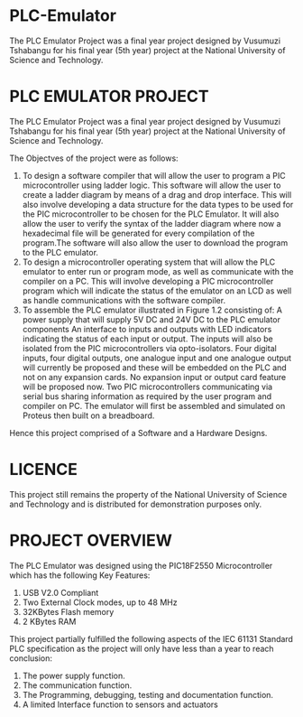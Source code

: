 # PLC-Emulator
The PLC Emulator Project was a final year project designed by Vusumuzi Tshabangu for his final year (5th year) project at the National University of Science and Technology. 

# PLC EMULATOR PROJECT                       

The PLC Emulator Project was a final year project designed by Vusumuzi Tshabangu for his final year (5th year) project at the National University of Science and Technology.

The Objectves of the project were as follows:

1. To design a software compiler that will allow the user to program a PIC microcontroller using ladder logic. 
 This software will allow the user to create a ladder diagram by means of a drag and drop interface. 
This will also involve developing a data structure for the data types to be used for the PIC microcontroller to be chosen for the PLC Emulator. 
It will also allow the user to verify the syntax of the ladder diagram where now a hexadecimal file will be generated for every compilation of the program.The software will also allow the user to download the program to the PLC emulator. 
2. To design a microcontroller operating system that will allow the PLC emulator to enter run or program mode, as well as communicate with the compiler on a PC. This will involve developing a PIC microcontroller program which will indicate the status of the emulator on an LCD as well as handle communications with the software compiler. 
3. To assemble the PLC emulator illustrated in Figure 1.2 consisting of: 
 A power supply that will supply 5V DC and 24V DC to the PLC emulator components 
An interface to inputs and outputs with LED indicators indicating the status of each input or output. The inputs will also be isolated from the PIC microcontrollers via opto-isolators. Four digital inputs, four digital outputs, one analogue input and one analogue output will currently be proposed and these will be embedded on the PLC and not on any expansion cards. No expansion input or output card feature will be proposed now. 
Two PIC microcontrollers communicating via serial bus sharing information as required by the user program and compiler on PC. 
The emulator will first be assembled and simulated on Proteus then built on a breadboard. 

Hence this project comprised of a Software and a Hardware Designs.


# LICENCE                                  


This project still remains the property of the National University of Science and Technology and is distributed for demonstration purposes only. 

# PROJECT OVERVIEW                           

The PLC Emulator was designed using the PIC18F2550 Microcontroller which has the following Key Features:

1. USB V2.0 Compliant
2. Two External Clock modes, up to 48 MHz
3. 32KBytes Flash memory
4. 2 KBytes RAM

This project partially fulfilled the following aspects of the IEC 61131 Standard PLC specification as the project will only have less than a year to reach conclusion:
1. The power supply function. 
2. The communication function. 
3. The Programming, debugging, testing and documentation function. 
4. A limited Interface function to sensors and actuators
